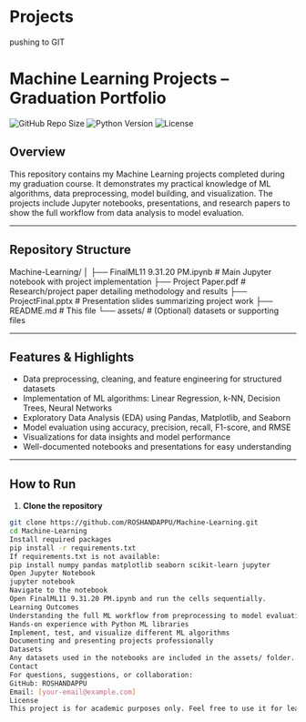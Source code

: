 # Projects
 pushing to GIT
# Machine Learning Projects – Graduation Portfolio

![GitHub Repo Size](https://img.shields.io/github/repo-size/ROSHANDAPPU/Machine-Learning?style=for-the-badge)
![Python Version](https://img.shields.io/badge/python-3.10-blue?style=for-the-badge)
![License](https://img.shields.io/badge/license-Academic-lightgrey?style=for-the-badge)

## Overview
This repository contains my Machine Learning projects completed during my graduation course. It demonstrates my practical knowledge of ML algorithms, data preprocessing, model building, and visualization. The projects include Jupyter notebooks, presentations, and research papers to show the full workflow from data analysis to model evaluation.

---

## Repository Structure

Machine-Learning/
│
├── FinalML11 9.31.20 PM.ipynb # Main Jupyter notebook with project implementation
├── Project Paper.pdf # Research/project paper detailing methodology and results
├── ProjectFinal.pptx # Presentation slides summarizing project work
├── README.md # This file
└── assets/ # (Optional) datasets or supporting files

---

## Features & Highlights

- Data preprocessing, cleaning, and feature engineering for structured datasets  
- Implementation of ML algorithms: Linear Regression, k-NN, Decision Trees, Neural Networks  
- Exploratory Data Analysis (EDA) using Pandas, Matplotlib, and Seaborn  
- Model evaluation using accuracy, precision, recall, F1-score, and RMSE  
- Visualizations for data insights and model performance  
- Well-documented notebooks and presentations for easy understanding  

---

## How to Run

1. **Clone the repository**

```bash
git clone https://github.com/ROSHANDAPPU/Machine-Learning.git
cd Machine-Learning
Install required packages
pip install -r requirements.txt
If requirements.txt is not available:
pip install numpy pandas matplotlib seaborn scikit-learn jupyter
Open Jupyter Notebook
jupyter notebook
Navigate to the notebook
Open FinalML11 9.31.20 PM.ipynb and run the cells sequentially.
Learning Outcomes
Understanding the full ML workflow from preprocessing to model evaluation
Hands-on experience with Python ML libraries
Implement, test, and visualize different ML algorithms
Documenting and presenting projects professionally
Datasets
Any datasets used in the notebooks are included in the assets/ folder. For large datasets, download links can be added here.
Contact
For questions, suggestions, or collaboration:
GitHub: ROSHANDAPPU
Email: [your-email@example.com]
License
This project is for academic purposes only. Feel free to use it for learning or reference, but redistribution without permission is prohibited.
